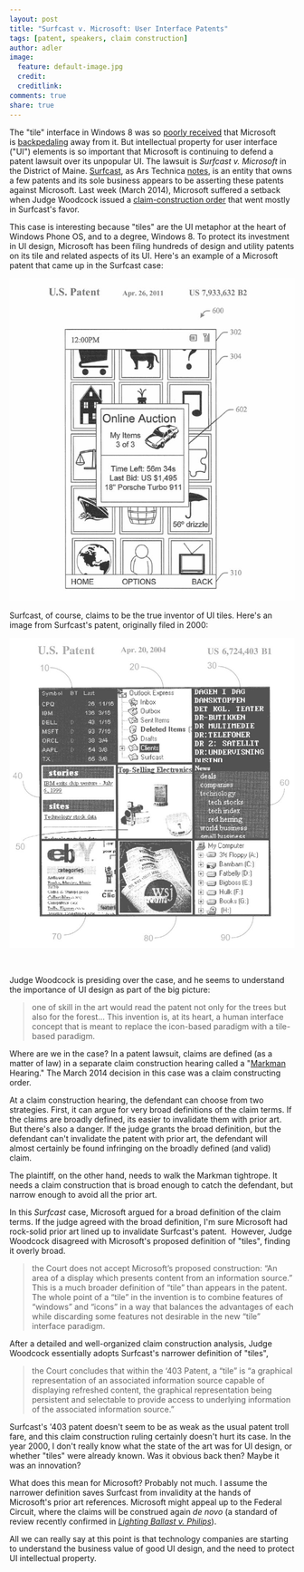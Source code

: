 ```yaml
---
layout: post
title: "Surfcast v. Microsoft: User Interface Patents" 
tags: [patent, speakers, claim construction]
author: adler
image:
  feature: default-image.jpg
  credit: 
  creditlink: 
comments: true
share: true
---
```



The "tile" interface in Windows 8 was so <a href="http://www.theverge.com/2014/1/30/5362156/windows-8-1-update-1-boot-to-desktop-by-default" target="_blank">poorly received</a> that Microsoft is <a href="http://arstechnica.com/information-technology/2014/03/windows-8-1-update-1-more-interface-concessions-that-still-wont-make-people-happy/" target="_blank">backpedaling</a> away from it. But intellectual property for user interface ("UI") elements is so important that Microsoft is continuing to defend a patent lawsuit over its unpopular UI. The lawsuit is <em>Surfcast v. Microsoft</em> in the District of Maine. <a href="http://www.surfcast.com/" target="_blank">Surfcast</a>, as Ars Technica <a href="http://arstechnica.com/tech-policy/2012/10/patent-troll-claims-it-invented-the-windows-8-and-windows-phone-tiles/" target="_blank">notes</a>, is an entity that owns a few patents and its sole business appears to be asserting these patents against Microsoft. Last week (March 2014), Microsoft suffered a setback when Judge Woodcock issued a <a href="http://scholar.google.com/scholar_case?case=2655377192649191314" target="_blank">claim-construction order</a> that went mostly in Surfcast's favor.

This case is interesting because "tiles" are the UI metaphor at the heart of Windows Phone OS, and to a degree, Windows 8. To protect its investment in UI design, Microsoft has been filing hundreds of design and utility patents on its tile and related aspects of its UI. Here's an example of a Microsoft patent that came up in the Surfcast case:

<img src="/../images/microsoft-tiles-patent.jpg" />

Surfcast, of course, claims to be the true inventor of UI tiles. Here's an image from Surfcast's patent, originally filed in 2000:

<img alt="Surfcast Patent - Tiles" src="/../images/Surfcast-Patent-Tiles3.jpg" />

&nbsp;

Judge Woodcock is presiding over the case, and he seems to understand the importance of UI design as part of the big picture:

<blockquote>one of skill in the art would read the patent not only for the trees but also for the forest... This invention is, at its heart, a human interface concept that is meant to replace the icon-based paradigm with a tile-based paradigm.</blockquote>

Where are we in the case? In a patent lawsuit, claims are defined (as a matter of law) in a separate claim construction hearing called a "<a href="http://scholar.google.com/scholar_case?case=5582995013670943601" target="_blank">Markman</a> Hearing." The March 2014 decision in this case was a claim constructing order.

At a claim construction hearing, the defendant can choose from two strategies. First, it can argue for very broad definitions of the claim terms. If the claims are broadly defined, its easier to invalidate them with prior art. But there's also a danger. If the judge grants the broad definition, but the defendant can't invalidate the patent with prior art, the defendant will almost certainly be found infringing on the broadly defined (and valid) claim.

The plaintiff, on the other hand, needs to walk the Markman tightrope. It needs a claim construction that is broad enough to catch the defendant, but narrow enough to avoid all the prior art.

In this <em>Surfcast</em> case, Microsoft argued for a broad definition of the claim terms. If the judge agreed with the broad definition, I'm sure Microsoft had rock-solid prior art lined up to invalidate Surfcast's patent.  However, Judge Woodcock disagreed with Microsoft's proposed definition of "tiles", finding it overly broad.

<blockquote>the Court does not accept Microsoft’s proposed construction: “An area of a display which presents content from an information source.” This is a much broader definition of “tile” than appears in the patent. The whole point of a “tile” in the invention is to combine features of “windows” and “icons” in a way that balances the advantages of each while discarding some features not desirable in the new “tile” interface paradigm.</blockquote>

After a detailed and well-organized claim construction analysis, Judge Woodcock essentially adopts Surfcast's narrower definition of "tiles",

<blockquote>the Court concludes that within the ‘403 Patent, a “tile” is “a graphical representation of an associated information source capable of displaying refreshed content, the graphical representation being persistent and selectable to provide access to underlying information of the associated information source.”</blockquote>

Surfcast's '403 patent doesn't seem to be as weak as the usual patent troll fare, and this claim construction ruling certainly doesn't hurt its case. In the year 2000, I don't really know what the state of the art was for UI design, or whether "tiles" were already known. Was it obvious back then? Maybe it was an innovation?

What does this mean for Microsoft? Probably not much. I assume the narrower definition saves Surfcast from invalidity at the hands of Microsoft's prior art references. Microsoft might appeal up to the Federal Circuit, where the claims will be construed again <em>de novo</em> (a standard of review recently confirmed in <a href="http://www.cafc.uscourts.gov/images/stories/opinions-orders/12-1014.Opinion.2-18-2014.1.PDF" target="_blank"><em>Lighting Ballast v. Philips</em></a>).

All we can really say at this point is that technology companies are starting to understand the business value of good UI design, and the need to protect UI intellectual property.

